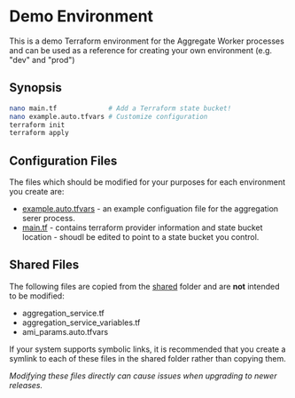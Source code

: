 # Demo Environment

This is a demo Terraform environment for the Aggregate Worker processes and can
be used as a reference for creating your own environment (e.g. "dev" and "prod")

## Synopsis

```sh
nano main.tf             # Add a Terraform state bucket!
nano example.auto.tfvars # Customize configuration
terraform init
terraform apply
```

## Configuration Files

The files which should be modified for your purposes for each environment you
create are:

- [example.auto.tfvars](./example.auto.tfvars) - an example configuation file
   for the aggregation serer process.
- [main.tf](./main.tf) - contains terraform provider information and state
   bucket location - shoudl be edited to point to a state bucket you control.

## Shared Files

The following files are copied from the [shared](../shared) folder and are
**not** intended to be modified:

- aggregation_service.tf
- aggregation_service_variables.tf
- ami_params.auto.tfvars

If your system supports symbolic links, it is recommended that you create a
symlink to each of these files in the shared folder rather than copying them.

*Modifying these files directly can cause issues when upgrading to newer
releases.*
